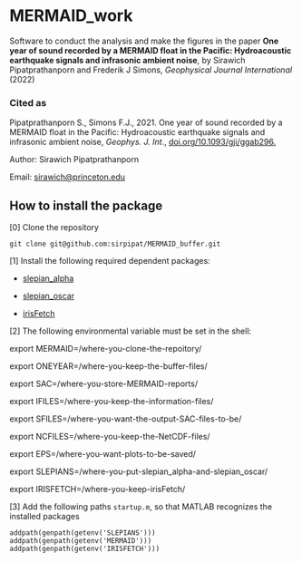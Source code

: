 # MERMAID_work

Software to conduct the analysis and make the figures
in the paper **One year of sound recorded by a MERMAID float in the
Pacific: Hydroacoustic earthquake signals and infrasonic ambient
noise**, by Sirawich Pipatprathanporn and Frederik J Simons,
_Geophysical Journal International_ (2022)

### Cited as

Pipatprathanporn S., Simons F.J., 2021. One year of sound recorded by
a MERMAID float in the Pacific: Hydroacoustic earthquake signals and
infrasonic ambient noise, _Geophys. J. Int_.,
[doi.org/10.1093/gji/ggab296.](doi.org/10.1093/gji/ggab296)

Author: Sirawich Pipatprathanporn

Email:  sirawich@princeton.edu

## How to install the package

[0] Clone the repository

`git clone git@github.com:sirpipat/MERMAID_buffer.git`

[1] Install the following required dependent packages:

- [slepian_alpha](https://github.com/csdms-contrib/slepian_alpha)

- [slepian_oscar](https://github.com/csdms-contrib/slepian_oscar)

- [irisFetch](https://ds.iris.edu/ds/nodes/dmc/software/downloads/irisfetch.m/)

[2] The following environmental variable must be set in the shell:

export MERMAID=/where-you-clone-the-repoitory/

export ONEYEAR=/where-you-keep-the-buffer-files/

export SAC=/where-you-store-MERMAID-reports/

export IFILES=/where-you-keep-the-information-files/

export SFILES=/where-you-want-the-output-SAC-files-to-be/

export NCFILES=/where-you-keep-the-NetCDF-files/

export EPS=/where-you-want-plots-to-be-saved/

export SLEPIANS=/where-you-put-slepian\_alpha-and-slepian\_oscar/

export IRISFETCH=/where-you-keep-irisFetch/

[3] Add the following paths `startup.m`, so that MATLAB recognizes the installed packages

```
addpath(genpath(getenv('SLEPIANS')))
addpath(genpath(getenv('MERMAID')))
addpath(genpath(getenv('IRISFETCH')))
```
